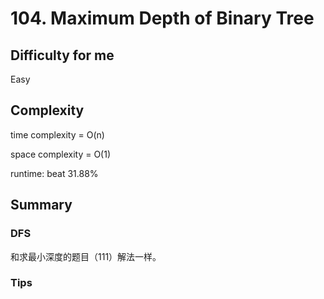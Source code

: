 # 104. Maximum Depth of Binary Tree
## Difficulty for me

Easy

## Complexity
time complexity = O(n)

space complexity = O(1)

runtime: beat 31.88%

## Summary
### DFS

和求最小深度的题目（111）解法一样。

### Tips

